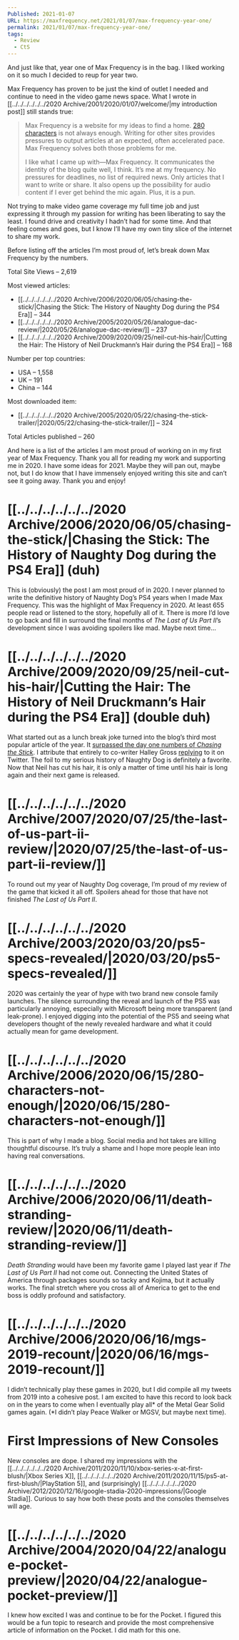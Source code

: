 ```yaml
---
Published: 2021-01-07
URL: https://maxfrequency.net/2021/01/07/max-frequency-year-one/
permalink: 2021/01/07/max-frequency-year-one/
tags:
  - Review
  - CtS
---
```

And just like that, year one of Max Frequency is in the bag. I liked working on it so much I decided to reup for year two.

Max Frequency has proven to be just the kind of outlet I needed and continue to need in the video game news space. What I wrote in [[../../../../../../2020 Archive/2001/2020/01/07/welcome/|my introduction post]] still stands true:

> Max Frequency is a website for my ideas to find a home. [280 characters](https://www.twitter.com/maxroberts143) is not always enough. Writing for other sites provides pressures to output articles at an expected, often accelerated pace. Max Frequency solves both those problems for me.
> 
> I like what I came up with—Max Frequency. It communicates the identity of the blog quite well, I think. It’s me at my frequency. No pressures for deadlines, no list of required news. Only articles that I want to write or share. It also opens up the possibility for audio content if I ever get behind the mic again. Plus, it is a pun.

Not trying to make video game coverage my full time job and just expressing it through my passion for writing has been liberating to say the least. I found drive and creativity I hadn’t had for some time. And that feeling comes and goes, but I know I’ll have my own tiny slice of the internet to share my work.

Before listing off the articles I’m most proud of, let’s break down Max Frequency by the numbers.

Total Site Views – 2,619

Most viewed articles:
- [[../../../../../../2020 Archive/2006/2020/06/05/chasing-the-stick/|Chasing the Stick: The History of Naughty Dog during the PS4 Era]] – 344
- [[../../../../../../2020 Archive/2005/2020/05/26/analogue-dac-review/|2020/05/26/analogue-dac-review/]] – 237
- [[../../../../../../2020 Archive/2009/2020/09/25/neil-cut-his-hair/|Cutting the Hair: The History of Neil Druckmann’s Hair during the PS4 Era]] – 168

Number per top countries:
- USA – 1,558
- UK – 191
- China – 144

Most downloaded item:
- [[../../../../../../2020 Archive/2005/2020/05/22/chasing-the-stick-trailer/|2020/05/22/chasing-the-stick-trailer/]] – 324

Total Articles published – 260

And here is a list of the articles I am most proud of working on in my first year of Max Frequency. Thank you all for reading my work and supporting me in 2020. I have some ideas for 2021. Maybe they will pan out, maybe not, but I do know that I have immensely enjoyed writing this site and can’t see it going away. Thank you and enjoy!

# [[../../../../../../2020 Archive/2006/2020/06/05/chasing-the-stick/|Chasing the Stick: The History of Naughty Dog during the PS4 Era]] (duh)

This is (obviously) the post I am most proud of in 2020. I never planned to write the definitive history of Naughty Dog’s PS4 years when I made Max Frequency. This was the highlight of Max Frequency in 2020. At least 655 people read or listened to the story, hopefully all of it. There is more I’d love to go back and fill in surround the final months of *The Last of Us Part II*’s development since I was avoiding spoilers like mad. Maybe next time…

# [[../../../../../../2020 Archive/2009/2020/09/25/neil-cut-his-hair/|Cutting the Hair: The History of Neil Druckmann’s Hair during the PS4 Era]] (double duh)

What started out as a lunch break joke turned into the blog’s third most popular article of the year. It [surpassed the day one numbers of *Chasing the Stick*](https://twitter.com/MaxRoberts143/status/1310045581365202946). I attribute that entirely to co-writer Halley Gross [replying](https://twitter.com/Grosstastic/status/1309901044474806278) to it on Twitter. The foil to my serious history of Naughty Dog is definitely a favorite. Now that Neil has cut his hair, it is only a matter of time until his hair is long again and their next game is released.

# [[../../../../../../2020 Archive/2007/2020/07/25/the-last-of-us-part-ii-review/|2020/07/25/the-last-of-us-part-ii-review/]]

To round out my year of Naughty Dog coverage, I’m proud of my review of the game that kicked it all off. Spoilers ahead for those that have not finished *The Last of Us Part II*.

# [[../../../../../../2020 Archive/2003/2020/03/20/ps5-specs-revealed/|2020/03/20/ps5-specs-revealed/]]

2020 was certainly the year of hype with two brand new console family launches. The silence surrounding the reveal and launch of the PS5 was particularly annoying, especially with Microsoft being more transparent (and leak-prone). I enjoyed digging into the potential of the PS5 and seeing what developers thought of the newly revealed hardware and what it could actually mean for game development.

# [[../../../../../../2020 Archive/2006/2020/06/15/280-characters-not-enough/|2020/06/15/280-characters-not-enough/]]

This is part of why I made a blog. Social media and hot takes are killing thoughtful discourse. It’s truly a shame and I hope more people lean into having real conversations.

# [[../../../../../../2020 Archive/2006/2020/06/11/death-stranding-review/|2020/06/11/death-stranding-review/]]

*Death Stranding* would have been my favorite game I played last year if *The Last of Us Part II* had not come out. Connecting the United States of America through packages sounds so tacky and Kojima, but it actually works. The final stretch where you cross all of America to get to the end boss is oddly profound and satisfactory.

# [[../../../../../../2020 Archive/2006/2020/06/16/mgs-2019-recount/|2020/06/16/mgs-2019-recount/]]

I didn’t technically play these games in 2020, but I did compile all my tweets from 2019 into a cohesive post. I am excited to have this record to look back on in the years to come when I eventually play all* of the Metal Gear Solid games again. (*I didn’t play Peace Walker or MGSV, but maybe next time).

# First Impressions of New Consoles

New consoles are dope. I shared my impressions with the [[../../../../../../2020 Archive/2011/2020/11/10/xbox-series-x-at-first-blush/|Xbox Series X]], [[../../../../../../2020 Archive/2011/2020/11/15/ps5-at-first-blush/|PlayStation 5]], and (surprisingly) [[../../../../../../2020 Archive/2012/2020/12/16/google-stadia-2020-impressions/|Google Stadia]]. Curious to say how both these posts and the consoles themselves will age.

# [[../../../../../../2020 Archive/2004/2020/04/22/analogue-pocket-preview/|2020/04/22/analogue-pocket-preview/]]

I knew how excited I was and continue to be for the Pocket. I figured this would be a fun topic to research and provide the most comprehensive article of information on the Pocket. I did math for this one. 
